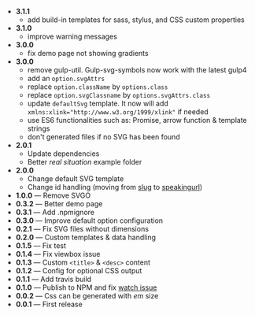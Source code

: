 - **3.1.1**
  - add build-in templates for sass, stylus, and CSS custom properties
- **3.1.0**
  - improve warning messages
- **3.0.0**
  - fix demo page not showing gradients
- **3.0.0**
  - remove gulp-util. Gulp-svg-symbols now work with the latest gulp4
  - add an `option.svgAttrs`
  - replace `option.className` by `options.class`
  - replace `option.svgClassname` by `options.svgAttrs.class`
  - update `defaultSvg` template. It now will add `xmlns:xlink="http://www.w3.org/1999/xlink"` if needed
  - use ES6 functionalities such as: Promise, arrow function & template strings
  - don't generated files if no SVG has been found
- **2.0.1**
  - Update dependencies
  - Better *real situation* example folder
- **2.0.0**
  - Change default SVG template
  - Change id handling (moving from [slug](https://www.npmjs.com/package/slug) to [speakingurl](https://www.npmjs.com/package/speakingurl))
- **1.0.0** — Remove SVGO
- **0.3.2** — Better demo page
- **0.3.1** — Add .npmignore
- **0.3.0** — Improve default option configuration
- **0.2.1** — Fix SVG files without dimensions
- **0.2.0** — Custom templates & data handling
- **0.1.5** — Fix test
- **0.1.4** — Fix viewbox issue
- **0.1.3** — Custom `<title>` &amp; `<desc>` content
- **0.1.2** — Config for optional CSS output
- **0.1.1** — Add travis build
- **0.1.0** — Publish to NPM and fix [watch issue](https://github.com/Hiswe/gulp-svg-symbols/issues/2)
- **0.0.2** — Css can be generated with *em* size
- **0.0.1** — First release
